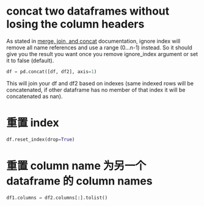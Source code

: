 # concat two dataframes without losing the column headers

As stated in [merge, join, and concat](http://pandas.pydata.org/pandas-docs/stable/merging.html#concatenating-with-mixed-ndims) documentation, ignore index will remove all name references and use a range (0...n-1) instead. So it should give you the result you want once you remove ignore_index argument or set it to false (default).

```python
df = pd.concat([df, df2], axis=1)
```

This will join your df and df2 based on indexes (same indexed rows will be concatenated, if other dataframe has no member of that index it will be concatenated as nan).

# 重置 index

```python
df.reset_index(drop=True) 
```

# 重置 column name 为另一个 dataframe 的 column names
```python
df1.columns = df2.columns[:].tolist()
```

